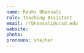 ```yaml
---
name: Rashi Bhansali
role: Teaching Assistant
email: rrbhansali@ucsd.edu
website:
photo:
pronouns: she/her
---
```

